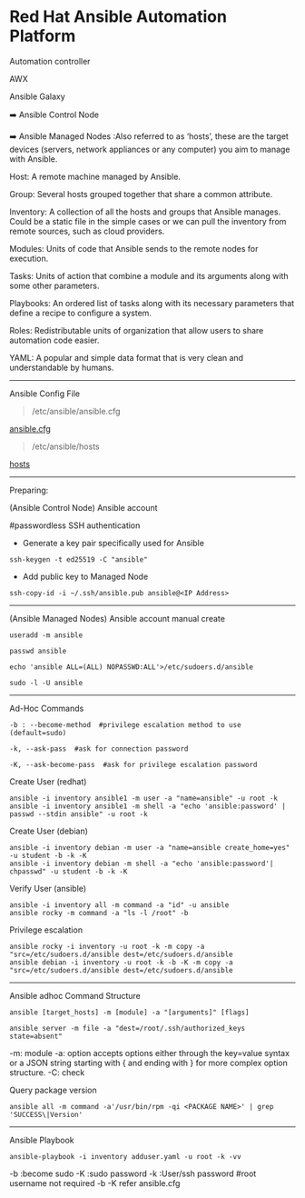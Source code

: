 # Red Hat Ansible Automation Platform

Automation controller

AWX 

Ansible Galaxy

:arrow_right: Ansible Control Node

:arrow_right: Ansible Managed Nodes :Also referred to as ‘hosts’, these are the target devices (servers, network appliances or any computer) you aim to manage with Ansible.

Host: A remote machine managed by Ansible.

Group: Several hosts grouped together that share a common attribute.

Inventory: A collection of all the hosts and groups that Ansible manages. Could be a static file in the simple cases or we can pull the inventory from remote sources, such as cloud providers.

Modules: Units of code that Ansible sends to the remote nodes for execution.

Tasks: Units of action that combine a module and its arguments along with some other parameters.

​​Playbooks: An ordered list of tasks along with its necessary parameters that define a recipe to configure a system.

Roles: Redistributable units of organization that allow users to share automation code easier.

YAML: A popular and simple data format that is very clean and understandable by humans.

---
Ansible Config File

> /etc/ansible/ansible.cfg

[ansible.cfg](https://github.com/krimsoda/ansible/blob/6e0c1ab6d46af67e8a75be20ba6e6f8debe4e6f3/ansible.cfg)

> /etc/ansible/hosts

[hosts](https://github.com/krimsoda/ansible/blob/01f0ab4fa43050f95956f19b277883bedd7e1d69/hosts)
  


---

Preparing:


(Ansible Control Node) Ansible account

#passwordless SSH authentication
* Generate a key pair specifically used for Ansible
```
ssh-keygen -t ed25519 -C "ansible"
```
* Add public key to Managed Node
```
ssh-copy-id -i ~/.ssh/ansible.pub ansible@<IP Address>
```
---

(Ansible Managed Nodes) Ansible account manual create
```
useradd -m ansible
```
```
passwd ansible
```
```
echo 'ansible ALL=(ALL) NOPASSWD:ALL'>/etc/sudoers.d/ansible
```
```
sudo -l -U ansible
```
----
Ad-Hoc Commands

`-b : --become-method  #privilege escalation method to use (default=sudo)`

`-k, --ask-pass  #ask for connection password`

`-K, --ask-become-pass  #ask for privilege escalation password`


Create User (redhat)
```
ansible -i inventory ansible1 -m user -a "name=ansible" -u root -k
ansible -i inventory ansible1 -m shell -a "echo 'ansible:password' | passwd --stdin ansible" -u root -k
```
Create User (debian)
```
ansible -i inventory debian -m user -a "name=ansible create_home=yes" -u student -b -k -K
ansible -i inventory debian -m shell -a "echo 'ansible:password'| chpasswd" -u student -b -k -K
```
Verify User (ansible)
```
ansible -i inventory all -m command -a "id" -u ansible
ansible rocky -m command -a "ls -l /root" -b
```
Privilege escalation
```
ansible rocky -i inventory -u root -k -m copy -a "src=/etc/sudoers.d/ansible dest=/etc/sudoers.d/ansible
ansible debian -i inventory -u root -k -b -K -m copy -a "src=/etc/sudoers.d/ansible dest=/etc/sudoers.d/ansible
```
---
Ansible adhoc Command Structure


`ansible [target_hosts] -m [module] -a "[arguments]" [flags]`

`ansible server -m file -a "dest=/root/.ssh/authorized_keys state=absent"`

-m: module -a: option accepts options either through the key=value syntax or a JSON string starting with { and ending with } for more complex option structure.  -C: check 

Query package version

`ansible all -m command -a'/usr/bin/rpm -qi <PACKAGE NAME>' | grep 'SUCCESS\|Version'`

---
Ansible Playbook
```
ansible-playbook -i inventory adduser.yaml -u root -k -vv
```
-b :become sudo -K :sudo password -k :User/ssh password #root username not required -b -K refer ansible.cfg



